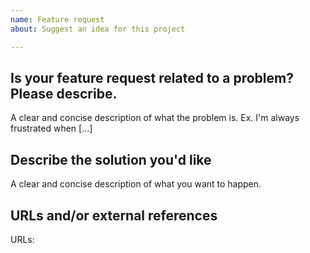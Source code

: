 ```yaml
---
name: Feature request
about: Suggest an idea for this project

---
```


## Is your feature request related to a problem? Please describe.

A clear and concise description of what the problem is. Ex. I'm always frustrated when [...]

## Describe the solution you'd like

A clear and concise description of what you want to happen.

## URLs and/or external references
<!--- Include any other details or links related to the issue --> 
URLs:

